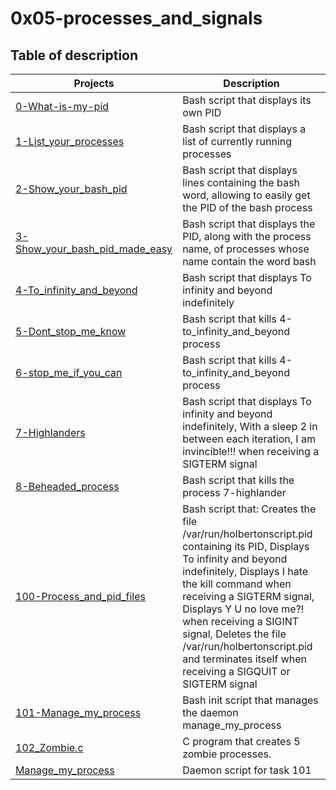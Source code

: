 # 0x05-processes_and_signals

## Table of description
| Projects | Description |
| -------- | ----------- |
|[0-What-is-my-pid](0-what-is-my-pid) | Bash script that displays its own PID |
|[1-List_your_processes](1-list_your_processes) | Bash script that displays a list of currently running processes |
|[2-Show_your_bash_pid](2-show_your_bash_pid) | Bash script that displays lines containing the bash word, allowing to easily get the PID of the bash process |
|[3-Show_your_bash_pid_made_easy](3-show_your_bash_pid_made_easy) | Bash script that displays the PID, along with the process name, of processes whose name contain the word bash |
|[4-To_infinity_and_beyond](4-to_infinity_and_beyond) | Bash script that displays To infinity and beyond indefinitely |
|[5-Dont_stop_me_know](5-dont_stop_me_now) | Bash script that kills 4-to_infinity_and_beyond process |
|[6-stop_me_if_you_can](6-stop_me_if_you_can) | Bash script that kills 4-to_infinity_and_beyond process |
|[7-Highlanders](7-highlander) | Bash script that displays To infinity and beyond indefinitely, With a sleep 2 in between each iteration, I am invincible!!! when receiving a SIGTERM signal |
|[8-Beheaded_process](8-beheaded_process) | Bash script that kills the process 7-highlander |
|[100-Process_and_pid_files](100-process_and_pid_file) | Bash script that: Creates the file /var/run/holbertonscript.pid containing its PID, Displays To infinity and beyond indefinitely, Displays I hate the kill command when receiving a SIGTERM signal, Displays Y U no love me?! when receiving a SIGINT signal, Deletes the file /var/run/holbertonscript.pid and terminates itself when receiving a SIGQUIT or SIGTERM signal |
|[101-Manage_my_process](101-manage_my_process) | Bash init script that manages the daemon manage_my_process |
|[102_Zombie.c](102-zombie.c) | C program that creates 5 zombie processes. |
|[Manage_my_process](manage_my_process) | Daemon script for task 101 |